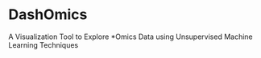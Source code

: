 # DashOmics
A Visualization Tool to Explore *Omics Data using Unsupervised Machine Learning Techniques
